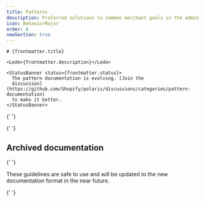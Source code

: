 ```yaml
---
title: Patterns
description: Preferred solutions to common merchant goals in the admin.
icon: BehaviorMajor
order: 6
newSection: true
---
```


<Stack gap="800">

  <div>

    # {frontmatter.title}

    <Lede>{frontmatter.description}</Lede>

    <StatusBanner status={frontmatter.status}>
      The pattern documentation is evolving. [Join the
      discussion](https://github.com/Shopify/polaris/discussions/categories/pattern-documentation)
      to make it better.
    </StatusBanner>

  </div>

{' '}

<RichCardGrid cards={posts} />

{' '}

<span id="legacy" />

## Archived documentation

{' '}

<Lede>
  These guidelines are safe to use and will be updated to the new documentation
  format in the near future.
</Lede>

{' '}

<RichCardGrid cards={legacyPatternPosts} />

</Stack>
